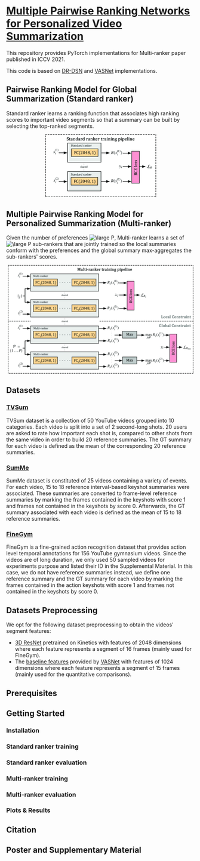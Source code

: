# [Multiple Pairwise Ranking Networks for Personalized Video Summarization](https://www.yongliangyang.net/docs/multiRanker_iccv21.pdf)

This repository provides PyTorch implementations for Multi-ranker paper published in ICCV 2021.

This code is based on [DR-DSN](https://github.com/KaiyangZhou/pytorch-vsumm-reinforce) and [VASNet](https://github.com/ok1zjf/VASNet) implementations.

## Pairwise Ranking Model for Global Summarization (Standard ranker)

Standard ranker learns a ranking function that associates high ranking scores to important video segments so that a summary can be built by selecting the top-ranked segments.

<p align="center">
<img src="docs/ranker.jpg" width="300" />
</p>

## Multiple Pairwise Ranking Model for Personalized Summarization (Multi-ranker)

Given the number of preferences <img src="https://latex.codecogs.com/svg.latex?\large&space;P" title="\large P" />, Multi-ranker learns a set of <img src="https://latex.codecogs.com/svg.latex?\large&space;P" title="\large P" /> sub-rankers that are jointly trained so the local summaries conform with the preferences and the global summary max-aggregates the sub-rankers' scores. 

<p align="center">
<img src="docs/multi_ranker.jpg" width="500" />
</p>

## Datasets

### [TVSum](https://github.com/yalesong/tvsum)

TVSum dataset is a collection of 50 YouTube videos grouped into 10 categories. Each video is split into a set of 2 second-long shots. 20 users are asked to rate how important each shot is, compared to other shots from the same video in order to build 20 reference summaries. The GT summary for each video is defined as the mean of the corresponding 20 reference summaries.

### [SumMe](https://gyglim.github.io/me/vsum/index.html)

SumMe dataset is constituted of 25 videos containing a variety of events. For each video, 15 to 18 reference interval-based keyshot summaries were associated. These summaries are converted to frame-level reference summaries by marking the frames contained in the keyshots with score 1 and frames not contained in the keyshots by
score 0. Afterwards, the GT summary associated with each video is defined as the mean of 15 to 18 reference summaries.

### [FineGym](https://sdolivia.github.io/FineGym/)

FineGym is a fine-grained action recognition dataset that provides action level temporal annotations for 156 YouTube gymnasium videos. Since the videos are of long duration, we only used 50 sampled videos for experiments purpose and listed their ID in the Supplemental Material. In this case, we do not have reference summaries instead, we define one reference summary and the GT summary for each video by marking the frames contained in the action keyshots with score 1 and frames not contained in the keyshots by score 0.

## Datasets Preprocessing

We opt for the following dataset preprocessing to obtain the videos' segment features:

- [3D ResNet](https://github.com/kenshohara/video-classification-3d-cnn-pytorch) pretrained on Kinetics with features of 2048 dimensions where each feature represents a segment of 16 frames (mainly used for FineGym).
- The [baseline features](https://kingston.box.com/shared/static/zefb0i17mx3uvspgx70hovt9rr2qnv7y.zip) provided by [VASNet](https://github.com/ok1zjf/VASNet) with features of 1024 dimensions where each feature represents a segment of 15 frames (mainly used for the quantitative comparisons).

## Prerequisites

## Getting Started

### Installation

### Standard ranker training

### Standard ranker evaluation

### Multi-ranker training

### Multi-ranker evaluation

### Plots & Results

## Citation

## Poster and Supplementary Material
